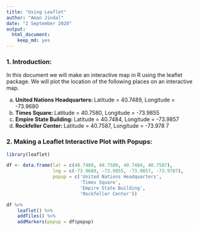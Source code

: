 ```yaml
---
title: "Using Leaflet"
author: "Aman Jindal"
date: "2 September 2020"
output:
  html_document:
    keep_md: yes
---
```




### 1. Introduction: 
In this document we will make an interactive map in R using the leaflet package. We will plot the location of the following places on an interactive map.

<ol type = 'a'>
    <li> <b> United Nations Headquarters: </b> Latitude  = 40.7489, Longitude = -73.9680 </li>
    <li> <b> Times Square: </b> Latitude  = 40.7580, Longitude = -73.9855 </li>
    <li> <b> Empire State Building: </b> Latitude  = 40.7484, Longitude = -73.9857 </li> 
    <li> <b> Rockfeller Center: </b> Latitude  = 40.7587, Longitude = -73.978 7</li>
</ol>
    
### 2. Making a Leaflet Interactive Plot with Popups:



```r
library(leaflet)

df <- data.frame(lat = c(40.7489, 40.7580, 40.7484, 40.7587),
                 lng = c(-73.9680, -73.9855, -73.9857, -73.9787),
                 popup = c('United Nations Headquarters',
                           'Times Square',
                           'Empire State Building',
                           'Rockfeller Center'))

df %>%
    leaflet() %>%
    addTiles() %>%
    addMarkers(popup = df$popup)
```

<!--html_preserve--><div id="htmlwidget-b1f0dee688c33fe4e1d9" style="width:672px;height:480px;" class="leaflet html-widget"></div>
<script type="application/json" data-for="htmlwidget-b1f0dee688c33fe4e1d9">{"x":{"options":{"crs":{"crsClass":"L.CRS.EPSG3857","code":null,"proj4def":null,"projectedBounds":null,"options":{}}},"calls":[{"method":"addTiles","args":["//{s}.tile.openstreetmap.org/{z}/{x}/{y}.png",null,null,{"minZoom":0,"maxZoom":18,"tileSize":256,"subdomains":"abc","errorTileUrl":"","tms":false,"noWrap":false,"zoomOffset":0,"zoomReverse":false,"opacity":1,"zIndex":1,"detectRetina":false,"attribution":"&copy; <a href=\"http://openstreetmap.org\">OpenStreetMap<\/a> contributors, <a href=\"http://creativecommons.org/licenses/by-sa/2.0/\">CC-BY-SA<\/a>"}]},{"method":"addMarkers","args":[[40.7489,40.758,40.7484,40.7587],[-73.968,-73.9855,-73.9857,-73.9787],null,null,null,{"interactive":true,"draggable":false,"keyboard":true,"title":"","alt":"","zIndexOffset":0,"opacity":1,"riseOnHover":false,"riseOffset":250},["United Nations Headquarters","Times Square","Empire State Building","Rockfeller Center"],null,null,null,null,{"interactive":false,"permanent":false,"direction":"auto","opacity":1,"offset":[0,0],"textsize":"10px","textOnly":false,"className":"","sticky":true},null]}],"limits":{"lat":[40.7484,40.7587],"lng":[-73.9857,-73.968]}},"evals":[],"jsHooks":[]}</script><!--/html_preserve-->

    
    
